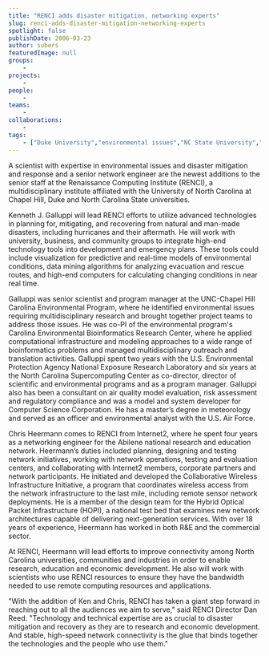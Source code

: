 ```yaml
---
title: "RENCI adds disaster mitigation, networking experts"
slug: renci-adds-disaster-mitigation-networking-experts
spotlight: false
publishDate: 2006-03-23
author: subers
featuredImage: null
groups:
    - 
projects:
    - 
people:
    - 
teams: 
    - 
collaborations:
    - 
tags:
    - ["Duke University","environmental issues","NC State University","UNC - Chapel Hill"]
---
```

A scientist with expertise in environmental issues and disaster mitigation and response and a senior network engineer are the newest additions to the senior staff at the Renaissance Computing Institute (RENCI), a multidisciplinary institute affiliated with the University of North Carolina at Chapel Hill, Duke and North Carolina State universities.<!--more-->

Kenneth J. Galluppi will lead RENCI efforts to utilize advanced technologies in planning for, mitigating, and recovering from natural and man-made disasters, including hurricanes and their aftermath. He will work with university, business, and community groups to integrate high-end technology tools into development and emergency plans. These tools could include visualization for predictive and real-time models of environmental conditions, data mining algorithms for analyzing evacuation and rescue routes, and high-end computers for calculating changing conditions in near real time.

Galluppi was senior scientist and program manager at the UNC-Chapel Hill Carolina Environmental Program, where he identified environmental issues requiring multidisciplinary research and brought together project teams to address those issues. He was co-PI of the environmental program's Carolina Environmental Bioinformatics Research Center, where he applied computational infrastructure and modeling approaches to a wide range of bioinformatics problems and managed multidisciplinary outreach and translation activities. Galluppi spent two years with the U.S. Environmental Protection Agency National Exposure Research Laboratory and six years at the North Carolina Supercomputing Center as co-director, director of scientific and environmental programs and as a program manager. Galluppi also has been a consultant on air quality model evaluation, risk assessment and regulatory compliance and was a model and system developer for Computer Science Corporation. He has a master’s degree in meteorology and served as an officer and environmental analyst with the U.S. Air Force.

Chris Heermann comes to RENCI from Internet2, where he spent four years as a networking engineer for the Abilene national research and education network. Heermann’s duties included planning, designing and testing network initiatives, working with network operations, testing and evaluation centers, and collaborating with Internet2 members, corporate partners and network participants. He initiated and developed the Collaborative Wireless Infrastructure Initiative, a program that coordinates wireless access from the network infrastructure to the last mile, including remote sensor network deployments. He is a member of the design team for the Hybrid Optical Packet Infrastructure (HOPI), a national test bed that examines new network architectures capable of delivering next-generation services. With over 18 years of experience, Heermann has worked in both R&amp;E and the commercial sector.

At RENCI, Heermann will lead efforts to improve connectivity among North Carolina universities, communities and industries in order to enable research, education and economic development. He also will work with scientists who use RENCI resources to ensure they have the bandwidth needed to use remote computing resources and applications.

"With the addition of Ken and Chris, RENCI has taken a giant step forward in reaching out to all the audiences we aim to serve," said RENCI Director Dan Reed. "Technology and technical expertise are as crucial to disaster mitigation and recovery as they are to research and economic development. And stable, high-speed network connectivity is the glue that binds together the technologies and the people who use them."
